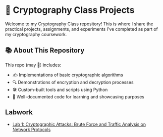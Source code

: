 # 🔐 Cryptography Class Projects

Welcome to my Cryptography Class repository! This is where I share the practical projects, assignments, and experiments I've completed as part of my cryptography coursework.

## 📚 About This Repository

This repo (may 🤞) includes:
- ✍️ Implementations of basic cryptographic algorithms
- 🔍 Demonstrations of encryption and decryption processes
- 🛠️ Custom-built tools and scripts using Python
- 📖 Well-documented code for learning and showcasing purposes

## Labwork
- [Lab 1: Cryptographic Attacks: Brute Force and Traffic Analysis on Network Protocols](LabWork-1/readme.md)
